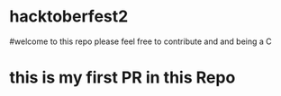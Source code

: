 # hacktoberfest2
#welcome to this repo please feel free to contribute and and being a C
# this is my first PR in this Repo
